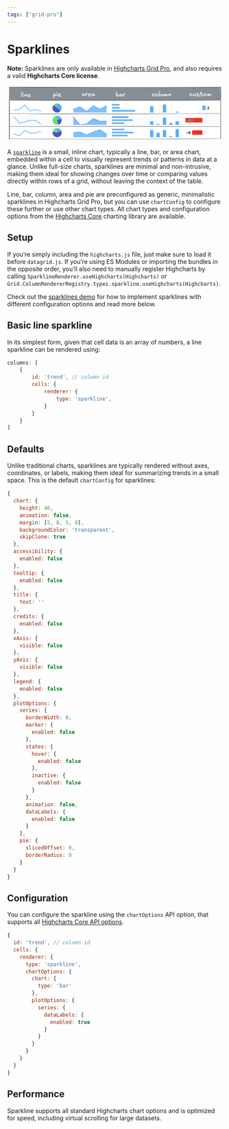 ```yaml
---
tags: ["grid-pro"]
---
```


# Sparklines

**Note:** Sparklines are only available in [Highcharts Grid Pro](https://www.highcharts.com/docs/dashboards/grid-standalone), and also requires a valid **Highcharts Core license**.

![Illustration showing different sparklines](ill_sparklines.png)

A [`sparkline`](https://api.highcharts.com/grid/#classes/Grid_Pro_CellRendering_Renderers_SparklineRenderer.SparklineRenderer-1) is a small, inline chart, typically a line, bar, or area chart, embedded within a cell to visually represent trends or patterns in data at a glance. Unlike full-size charts, sparklines are minimal and non-intrusive, making them ideal for showing changes over time or comparing values directly within rows of a grid, without leaving the context of the table.

Line, bar, column, area and pie are preconfigured as generic, minimalistic sparklines in Highcharts Grid Pro, but you can use `chartConfig` to configure these further or use other chart types. All chart types and configuration options from the [Highcharts Core](https://www.highcharts.com/products/highcharts/) charting library are available. 


## Setup
If you’re simply including the `highcharts.js` file, just make sure to load it before `datagrid.js`. If you’re using ES Modules or importing the bundles in the opposite order, you’ll also need to manually register Highcharts by calling `SparklineRenderer.useHighcharts(Highcharts)` or `Grid.ColumnRendererRegistry.types.sparkline.useHighcharts(Highcharts)`.

Check out the [sparklines demo](https://www.highcharts.com/demo/grid/sparklines) for how to implement sparklines with different configuration options and read more below.


## Basic line sparkline

In its simplest form, given that cell data is an array of numbers, a line sparkline can be rendered using:

```js
columns: [
    {
        id: 'trend', // column id
        cells: {
            renderer: {
                type: 'sparkline',
            }
        }
    }
]
```

## Defaults
Unlike traditional charts, sparklines are typically rendered without axes, coordinates, or labels, making them ideal for summarizing trends in a small space. This is the default `chartConfig` for sparklines:

```js
{
  chart: {
    height: 40,
    animation: false,
    margin: [5, 8, 5, 8],
    backgroundColor: 'transparent',
    skipClone: true
  },
  accessibility: {
    enabled: false
  },
  tooltip: {
    enabled: false
  },
  title: {
    text: ''
  },
  credits: {
    enabled: false
  },
  xAxis: {
    visible: false
  },
  yAxis: {
    visible: false
  },
  legend: {
    enabled: false
  },
  plotOptions: {
    series: {
      borderWidth: 0,
      marker: {
        enabled: false
      },
      states: {
        hover: {
          enabled: false
        },
        inactive: {
          enabled: false
        }
      },
      animation: false,
      dataLabels: {
        enabled: false
      }
    },
    pie: {
      slicedOffset: 0,
      borderRadius: 0
    }
  }
}
```

## Configuration
You can configure the sparkline using the `chartOptions` API option, that supports all [Highcharts Core API options](https://api.highcharts.com/highcharts/).

```js
{
  id: 'trend', // column id
  cells: {
    renderer: {
      type: 'sparkline',
      chartOptions: {
        chart: {
          type: 'bar'
        },
        plotOptions: {
          series: {
            dataLabels: {
              enabled: true
            }
          }
        }
      }
    }
  }
}
```

## Performance
Sparkline supports all standard Highcharts chart options and is optimized for speed, including virtual scrolling for large datasets.
